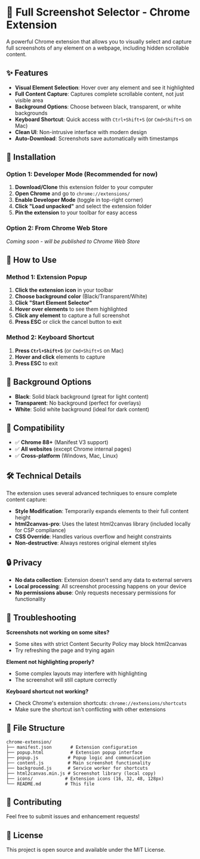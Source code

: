 # 📸 Full Screenshot Selector - Chrome Extension

A powerful Chrome extension that allows you to visually select and capture full screenshots of any element on a webpage, including hidden scrollable content.

## ✨ Features

- **Visual Element Selection**: Hover over any element and see it highlighted
- **Full Content Capture**: Captures complete scrollable content, not just visible area
- **Background Options**: Choose between black, transparent, or white backgrounds
- **Keyboard Shortcut**: Quick access with `Ctrl+Shift+S` (or `Cmd+Shift+S` on Mac)
- **Clean UI**: Non-intrusive interface with modern design
- **Auto-Download**: Screenshots save automatically with timestamps

## 🚀 Installation

### Option 1: Developer Mode (Recommended for now)

1. **Download/Clone** this extension folder to your computer
2. **Open Chrome** and go to `chrome://extensions/`
3. **Enable Developer Mode** (toggle in top-right corner)
4. **Click "Load unpacked"** and select the extension folder
5. **Pin the extension** to your toolbar for easy access

### Option 2: From Chrome Web Store
*Coming soon - will be published to Chrome Web Store*

## 🎯 How to Use

### Method 1: Extension Popup
1. **Click the extension icon** in your toolbar
2. **Choose background color** (Black/Transparent/White)
3. **Click "Start Element Selector"**
4. **Hover over elements** to see them highlighted
5. **Click any element** to capture a full screenshot
6. **Press ESC** or click the cancel button to exit

### Method 2: Keyboard Shortcut
1. **Press `Ctrl+Shift+S`** (or `Cmd+Shift+S` on Mac)
2. **Hover and click** elements to capture
3. **Press ESC** to exit

## 🔧 Background Options

- **Black**: Solid black background (great for light content)
- **Transparent**: No background (perfect for overlays)
- **White**: Solid white background (ideal for dark content)

## 📱 Compatibility

- ✅ **Chrome 88+** (Manifest V3 support)
- ✅ **All websites** (except Chrome internal pages)
- ✅ **Cross-platform** (Windows, Mac, Linux)

## 🛠️ Technical Details

The extension uses several advanced techniques to ensure complete content capture:

- **Style Modification**: Temporarily expands elements to their full content height
- **html2canvas-pro**: Uses the latest html2canvas library (included locally for CSP compliance)
- **CSS Override**: Handles various overflow and height constraints
- **Non-destructive**: Always restores original element styles

## 🔒 Privacy

- **No data collection**: Extension doesn't send any data to external servers
- **Local processing**: All screenshot processing happens on your device
- **No permissions abuse**: Only requests necessary permissions for functionality

## 🐛 Troubleshooting

**Screenshots not working on some sites?**
- Some sites with strict Content Security Policy may block html2canvas
- Try refreshing the page and trying again

**Element not highlighting properly?**
- Some complex layouts may interfere with highlighting
- The screenshot will still capture correctly

**Keyboard shortcut not working?**
- Check Chrome's extension shortcuts: `chrome://extensions/shortcuts`
- Make sure the shortcut isn't conflicting with other extensions

## 📄 File Structure

```
chrome-extension/
├── manifest.json       # Extension configuration
├── popup.html          # Extension popup interface
├── popup.js           # Popup logic and communication
├── content.js         # Main screenshot functionality
├── background.js      # Service worker for shortcuts
├── html2canvas.min.js # Screenshot library (local copy)
├── icons/            # Extension icons (16, 32, 48, 128px)
└── README.md         # This file
```

## 🤝 Contributing

Feel free to submit issues and enhancement requests!

## 📜 License

This project is open source and available under the MIT License.